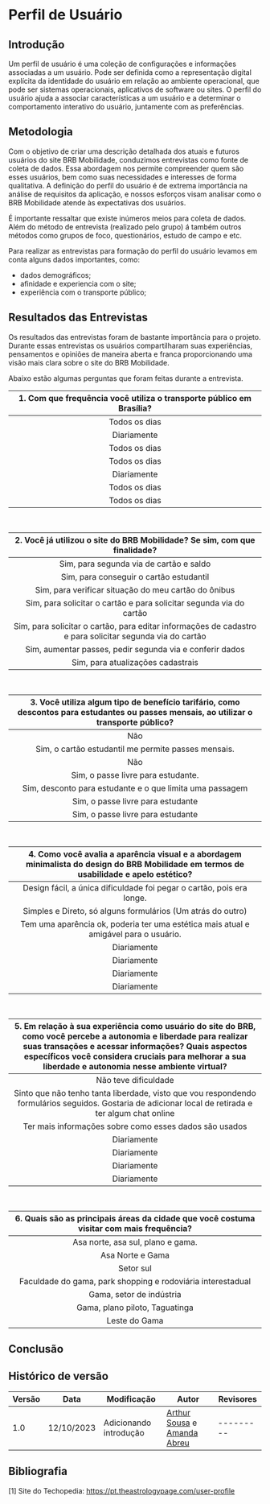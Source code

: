 # Perfil de Usuário


## Introdução

Um perfil de usuário é uma coleção de configurações e informações associadas a um usuário. Pode ser definida como a representação digital explícita da identidade do usuário em relação ao ambiente operacional, que pode ser sistemas operacionais, aplicativos de software ou sites. O perfil do usuário ajuda a associar características a um usuário e a determinar o comportamento interativo do usuário, juntamente com as preferências.


## Metodologia

Com o objetivo de criar uma descrição detalhada dos atuais e futuros usuários do site BRB Mobilidade, conduzimos entrevistas como fonte de coleta de dados. Essa abordagem nos permite compreender quem são esses usuários, bem como suas necessidades e interesses de forma qualitativa. A definição do perfil do usuário é de extrema importância na análise de requisitos da aplicação, e nossos esforços visam analisar como o BRB Mobilidade atende às expectativas dos usuários. 

É importante ressaltar que existe inúmeros meios para coleta de dados. Além do método de entrevista (realizado pelo grupo) á também outros métodos como grupos de foco, questionários, estudo de campo e etc.

Para realizar as entrevistas para formação do perfil do usuário levamos em conta alguns dados importantes, como: 

 - dados demográficos;
 - afinidade e experiencia com o site;
 - experiência com o transporte público;


## Resultados das Entrevistas

Os resultados das entrevistas foram de bastante importância para o projeto. Durante essas entrevistas os usuários compartilharam suas experiências, pensamentos e opiniões de maneira aberta e franca proporcionando uma visão mais clara sobre o site do BRB Mobilidade.

Abaixo estão algumas perguntas que foram feitas durante a entrevista.

|1. Com que frequência você utiliza o transporte público em Brasília?|
|:---------------------------------------------------------------:|
| Todos os dias |
| Diariamente |
| Todos os dias |
| Todos os dias |
| Diariamente |
| Todos os dias    |
| Todos os dias    |

<br>

| 2. Você já utilizou o site do BRB Mobilidade? Se sim, com que finalidade?|
|:---------------------------------------------------------------:|
|  Sim, para segunda via de cartão e saldo |
|  Sim, para conseguir o cartão estudantil|
|  Sim, para verificar situação do meu cartão do ônibus |
|Sim, para solicitar o cartão e para solicitar segunda via do cartão  |
| Sim, para solicitar o cartão, para editar informações de cadastro e para solicitar segunda via do cartão  |
| Sim, aumentar passes, pedir segunda via e conferir dados |
| Sim, para atualizações cadastrais  |

<br>

| 3. Você utiliza algum tipo de benefício tarifário, como descontos para estudantes ou passes mensais, ao utilizar o transporte público?|
|:---------------------------------------------------------------:|
| Não |
| Sim, o cartão estudantil me permite passes mensais.|
| Não|
| Sim, o passe livre para estudante.  |
| Sim, desconto para estudante e o que limita uma passagem |
| Sim, o passe livre para estudante |
| Sim, o passe livre para estudante |

<br>


|4. Como você avalia a aparência visual e a abordagem minimalista do design do BRB Mobilidade em termos de usabilidade e apelo estético?|
|:---------------------------------------------------------------:|
| Design fácil, a única dificuldade foi pegar o cartão, pois era longe.  |
|Simples e Direto, só alguns formulários (Um atrás do outro) |
| Tem uma aparência ok, poderia ter uma estética mais atual e amigável para o usuário. |
| Diariamente  |
| Diariamente |
| Diariamente |
| Diariamente |

<br>


|5. Em relação à sua experiência como usuário do site do BRB, como você percebe a autonomia e liberdade para realizar suas transações e acessar informações? Quais aspectos específicos você considera cruciais para melhorar a sua liberdade e autonomia nesse ambiente virtual?|
|:---------------------------------------------------------------:|
| Não teve dificuldade  |
|Sinto que não tenho tanta liberdade, visto que vou respondendo formulários seguidos. Gostaria de adicionar local de retirada e ter algum chat online  |
|  Ter mais informações sobre como esses dados são usados |
| Diariamente |
| Diariamente |
| Diariamente |
| Diariamente |

<br>

|6. Quais são as principais áreas da cidade que você costuma visitar com mais frequência?|
|:---------------------------------------------------------------:|
| Asa norte, asa sul, plano e gama. |
|Asa Norte e Gama |
|  Setor sul|
| Faculdade do gama, park shopping e rodoviária interestadual  |
| Gama, setor de indústria |
| Gama, plano piloto, Taguatinga |
| Leste do Gama |

## Conclusão 



  


## Histórico de versão

| Versão | Data       | Modificação                             | Autor                         | Revisores                         |
| ------ | ---------- | --------------------------------------- | ----------------------------- |-----------------------------------|
|  1.0   | 12/10/2023   | Adicionando introdução | [Arthur Sousa](https://github.com/arthurrsousa) e [Amanda Abreu](https://github.com/Amandaaaaabreu) | --------- |

## Bibliografia 

[1] Site do Techopedia: <https://pt.theastrologypage.com/user-profile>